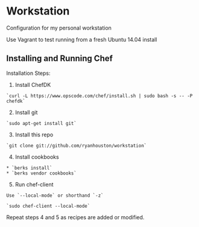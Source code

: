 # Workstation

Configuration for my personal workstation

Use Vagrant to test running from a fresh Ubuntu 14.04 install

## Installing and Running Chef

Installation Steps:
  1. Install ChefDK

    `curl -L https://www.opscode.com/chef/install.sh | sudo bash -s -- -P chefdk`

  2. Install git

    `sudo apt-get install git`

  3. Install this repo

    `git clone git://github.com/ryanhouston/workstation`

  4. Install cookbooks

    * `berks install`
    * `berks vendor cookbooks`

  5. Run chef-client

    Use `--local-mode` or shorthand `-z`

    `sudo chef-client --local-mode`

Repeat steps 4 and 5 as recipes are added or modified.

